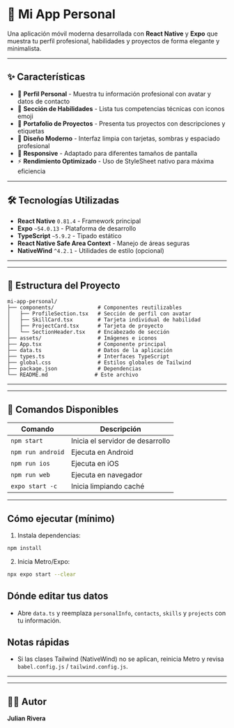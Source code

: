 # 📱 Mi App Personal

Una aplicación móvil moderna desarrollada con **React Native** y **Expo** que muestra tu perfil profesional, habilidades y proyectos de forma elegante y minimalista.

---

## ✨ Características

- 👤 **Perfil Personal** - Muestra tu información profesional con avatar y datos de contacto
- 💪 **Sección de Habilidades** - Lista tus competencias técnicas con iconos emoji
- 🚀 **Portafolio de Proyectos** - Presenta tus proyectos con descripciones y etiquetas
- 🎨 **Diseño Moderno** - Interfaz limpia con tarjetas, sombras y espaciado profesional
- 📱 **Responsive** - Adaptado para diferentes tamaños de pantalla
- ⚡ **Rendimiento Optimizado** - Uso de StyleSheet nativo para máxima eficiencia

---

## 🛠️ Tecnologías Utilizadas

- **React Native** `0.81.4` - Framework principal
- **Expo** `~54.0.13` - Plataforma de desarrollo
- **TypeScript** `~5.9.2` - Tipado estático
- **React Native Safe Area Context** - Manejo de áreas seguras
- **NativeWind** `^4.2.1` - Utilidades de estilo (opcional)

---

---

## 📁 Estructura del Proyecto

```
mi-app-personal/
├── components/              # Componentes reutilizables
│   ├── ProfileSection.tsx   # Sección de perfil con avatar
│   ├── SkillCard.tsx        # Tarjeta individual de habilidad
│   ├── ProjectCard.tsx      # Tarjeta de proyecto
│   └── SectionHeader.tsx    # Encabezado de sección
├── assets/                  # Imágenes e iconos
├── App.tsx                  # Componente principal
├── data.ts                  # Datos de la aplicación
├── types.ts                 # Interfaces TypeScript
├── global.css               # Estilos globales de Tailwind
├── package.json             # Dependencias
└── README.md               # Este archivo
```

---
---

## 🎯 Comandos Disponibles

| Comando | Descripción |
|---------|-------------|
| `npm start` | Inicia el servidor de desarrollo |
| `npm run android` | Ejecuta en Android |
| `npm run ios` | Ejecuta en iOS |
| `npm run web` | Ejecuta en navegador |
| `expo start -c` | Inicia limpiando caché |

---
Cómo ejecutar (mínimo)
----------------------
1. Instala dependencias:

```bash
npm install
```

2. Inicia Metro/Expo:

```bash
npx expo start --clear
```

Dónde editar tus datos
----------------------
- Abre `data.ts` y reemplaza `personalInfo`, `contacts`, `skills` y `projects` con tu información.

Notas rápidas
------------
- Si las clases Tailwind (NativeWind) no se aplican, reinicia Metro y revisa `babel.config.js` / `tailwind.config.js`.
---

---

## 👨‍💻 Autor
**Julian Rivera**



